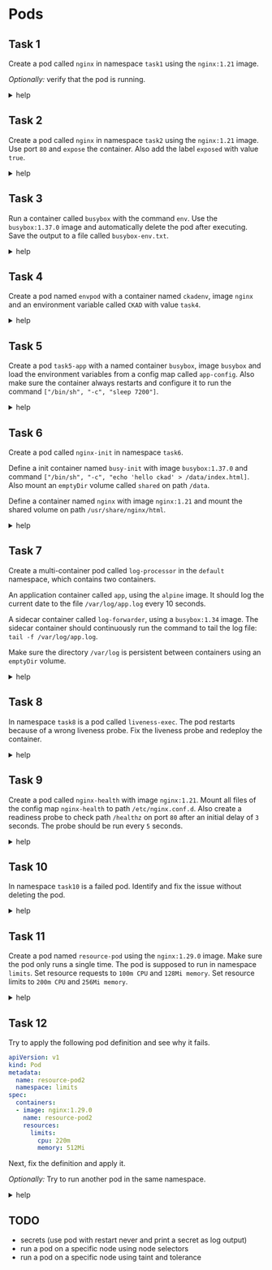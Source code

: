 # Pods

## Task 1

Create a pod called `nginx` in namespace `task1` using the `nginx:1.21` image.

_Optionally:_ verify that the pod is running.

<details><summary>help</summary>

```bash
k run nginx --image=nginx:1.21 --restart=Never -n task1
```

</details>

## Task 2

Create a pod called `nginx` in namespace `task2` using the `nginx:1.21` image.
Use port `80` and `expose` the container.
Also add the label `exposed` with value `true`.

<details><summary>help</summary>

```bash
k run nginx --image nginx:1.21 --restart=Never -n task2 --port 80 --expose --labels=exposed=true
```

</details>

## Task 3

Run a container called `busybox` with the command `env`.
Use the `busybox:1.37.0` image and automatically delete the pod after executing.
Save the output to a file called `busybox-env.txt`.

<details><summary>help</summary>

```bash
k run busybox --image busybox:1.37.0 -it --rm --restart Never --command -- env > busybox-env.txt
```

</details>

## Task 4

Create a pod named `envpod` with a container named `ckadenv`, image `nginx` and an environment variable called `CKAD` with value `task4`.

<details><summary>help</summary>

Create the yaml file (i. e. `t4pod.yaml`).

```yaml
apiVersion: v1
kind: Pod
metadata:
  name: envpod
spec:
  containers:
  - name: ckadenv
    image: nginx
    env:
    - name: CKAD
      value: task4
```

Apply the yaml file (i. e. `t4pod.yaml`).

```bash
k apply -f t4pod.yaml
```

</details>

## Task 5

Create a pod `task5-app` with a named container `busybox`, image `busybox` and load the environment variables from a config map called `app-config`.
Also make sure the container always restarts and configure it to run the command `["/bin/sh", "-c", "sleep 7200"]`.

<details><summary>help</summary>

Create the yaml file (i. e. `t5pod.yaml`).

```yaml
apiVersion: v1
kind: Pod
metadata:
  name: task5-app
spec:
  containers:
  - name: busybox
    image: busybox
    envFrom:
    - configMapRef:
        name: app-config
    command: ["/bin/sh", "-c", "sleep 7200"]
  restartPolicy: Always
```

Apply the yaml file (i. e. `t5pod.yaml`).

```bash
k apply -f t5pod.yaml
```

</details>

## Task 6

Create a pod called `nginx-init` in namespace `task6`.

Define a init container named `busy-init` with image `busybox:1.37.0` and command `["/bin/sh", "-c", "echo 'hello ckad' > /data/index.html]`.
Also mount an `emptyDir` volume called `shared` on path `/data`.

Define a container named `nginx` with image `nginx:1.21` and mount the shared volume on path `/usr/share/nginx/html`.

<details><summary>help</summary>

Create the yaml file (i. e. `t6pod.yaml`).

```yaml
apiVersion: v1
kind: Pod
metadata:
  name: nginx-init
  namespace: task6
spec:
  initContainers:
  - name: busy-init
    image: busybox:1.37.0
    volumeMounts:
    - name: shared
      mountPath: /data
    command: ["/bin/sh", "-c", "echo 'hello ckad' > /data/index.html"]
  containers:
  - name: nginx
    image: nginx:1.21
    volumeMounts:
    - name: shared
      mountPath: /usr/share/nginx/html
  volumes:
  - name: shared
    emptyDir: {}
```

Apply the yaml file (i. e. `t6pod.yaml`).

```bash
k apply -f t6pod.yaml
```

</details>

## Task 7

Create a multi-container pod called `log-processor` in the `default` namespace, which contains two containers.

An application container called `app`, using the `alpine` image.
It should log the current date to the file `/var/log/app.log` every 10 seconds.

A sidecar container called `log-forwarder`, using a `busybox:1.34` image.
The sidecar container should continuously run the command to tail the log file: `tail -f /var/log/app.log`.

Make sure the directory `/var/log` is persistent between containers using an `emptyDir` volume.

<details><summary>help</summary>

__Note:__
sidecar containers are implemented as init containers with restart policy set to "Always", see the [docs](https://kubernetes.io/docs/concepts/workloads/pods/sidecar-containers/#sidecar-containers-and-pod-lifecycle) for more details.

Create the yaml file (i. e. `t7pod.yaml`).

```yaml
apiVersion: v1
kind: Pod
metadata:
  name: log-processor
  namespace: default
spec:
  volumes:
  - name: logs
    emptyDir: {}
  containers:
  - name: app
    image: alpine
    command:
    - /bin/sh
    - -c
    - while true; do echo "$(date)" >> /var/log/app.log; sleep 10; done;
    volumeMounts:
    - name: logs
      mountPath: /var/log
  initContainers:
  - name: log-forwarder
    image: busybox:1.34
    command:
    - /bin/sh
    - -c
    - tail -F /var/log/app.log
    volumeMounts:
    - name: logs
      mountPath: /var/log
    restartPolicy: Always
```

Apply the yaml file (i. e. `t7pod.yaml`).

```bash
k apply -f t7pod.yaml
```

</details>

## Task 8

In namespace `task8` is a pod called `liveness-exec`.
The pod restarts because of a wrong liveness probe.
Fix the liveness probe and redeploy the container.

<details><summary>help</summary>

Extract the yaml definition of the pod to a file.

```bash
k get -n task8 pod liveness-exec -o yaml > t8pod.yaml
```

Delete the current pod from the cluster.

```bash
k delete -f t8pod.yaml --force
```

The liveness probe fails because of the pod command `rm -rf /tmp/healthy; sleep 15; touch /tmp/healthy; sleep 7200`.
The script sleeps for 15 seconds before the file `/tmp/healthy` is created.
Therefore the liveness probe fails.

Update the liveness probe in the yaml file (snippet):

```yaml
# ...
    livenessProbe:
      exec:
        command:
        - cat
        - /tmp/healthy
      failureThreshold: 1
      initialDelaySeconds: 15 # example solution
      periodSeconds: 5
      successThreshold: 1
      timeoutSeconds: 1
# ...
```

__Note:__
There a multiple ways to fix the probe.

- you could increase the failure threshold
- you could increase the initial delay
- you could increase the period
- or a mix of these

Redeploy the pod.

```shell
k apply -f t8pod.yaml
```

</details>

## Task 9

Create a pod called `nginx-health` with image `nginx:1.21`.
Mount all files of the config map `nginx-health` to path `/etc/nginx.conf.d`.
Also create a readiness probe to check path `/healthz` on port `80` after an initial delay of `3` seconds.
The probe should be run every `5` seconds.

<details><summary>help</summary>

Create the yaml file (i. e. `t9pod.yaml`).

```yaml
apiVersion: v1
kind: Pod
metadata:
  name: nginx-health
spec:
  containers:
  - image: nginx:1.21
    name: nginx-health
    volumeMounts:
    - name: config-vol
      mountPath: "/etc/nginx/conf.d"
    readinessProbe:
      httpGet:
        path: /healthz
        port: 80
      initialDelaySeconds: 3
      periodSeconds: 5
  dnsPolicy: ClusterFirst
  volumes:
  - name: config-vol
    configMap:
      name: nginx-health
```

Apply the yaml file (i. e. `t9pod.yaml`).

```bash
k apply -f t9pod.yaml
```

</details>

## Task 10

In namespace `task10` is a failed pod.
Identify and fix the issue without deleting the pod.

<details><summary>help</summary>

The pod fails because of a typo in the image tag.
Update the tag in place using the `kubectl edit` command.

```bash
k edit -n task10 po help-me
```

</details>

## Task 11

Create a pod named `resource-pod` using the `nginx:1.29.0` image.
Make sure the pod only runs a single time.
The pod is supposed to run in namespace `limits`.
Set resource requests to `100m CPU` and `128Mi memory`.
Set resource limits to `200m CPU` and `256Mi memory`.

<details><summary>help</summary>

Create a pod template.

```bash
k run resource-pod --image nginx:1.29.0 --restart Never -n limits --dry-run=client -o yaml > t11pod.yaml
```

Modify the template and update the resources section for the container.

```yaml
apiVersion: v1
kind: Pod
metadata:
  creationTimestamp: null
  labels:
    run: resource-pod
  name: resource-pod
  namespace: limits
spec:
  containers:
  - image: nginx:1.29.0
    name: resource-pod
    resources:
      requests:
        cpu: 100m
        memory: 128Mi
      limits:
        cpu: 200m
        memory: 256Mi
  dnsPolicy: ClusterFirst
  restartPolicy: Never # The container is supposed to run only once.
status: {}
```

Apply the pod definition.

```bash
k apply -f t11pod.yaml
```

</details>

## Task 12

Try to apply the following pod definition and see why it fails.

```yaml
apiVersion: v1
kind: Pod
metadata:
  name: resource-pod2
  namespace: limits
spec:
  containers:
  - image: nginx:1.29.0
    name: resource-pod2
    resources:
      limits:
        cpu: 220m
        memory: 512Mi
```

Next, fix the definition and apply it.

_Optionally:_ Try to run another pod in the same namespace.

<details><summary>help</summary>

When trying to apply the pod definition as is it fails because the cpu limit and the memory limit is set to high.

Describe the namespace to see it's resource limits.

```bash
k describe ns limits
```

Alternatively you could get the limit definition for the namespace.

```bash
k get limitranges -n limits -o yaml
```

Modify the template and update the resources section for the container to not exceed the namespace limits and apply it.

</details>

## TODO

- secrets (use pod with restart never and print a secret as log output)
- run a pod on a specific node using node selectors
- run a pod on a specific node using taint and tolerance
